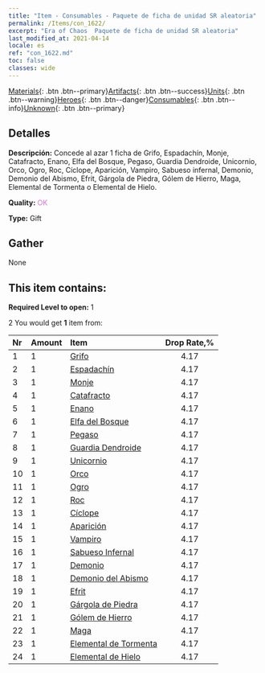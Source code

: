 ```yaml
---
title: "Item - Consumables - Paquete de ficha de unidad SR aleatoria"
permalink: /Items/con_1622/
excerpt: "Era of Chaos  Paquete de ficha de unidad SR aleatoria"
last_modified_at: 2021-04-14
locale: es
ref: "con_1622.md"
toc: false
classes: wide
---
```

 [Materials](/es/Items/){: .btn .btn--primary}[Artifacts](/es/Items/Artifacts/){: .btn .btn--success}[Units](/es/Items/Units/){: .btn .btn--warning}[Heroes](/es/Items/Heroes/){: .btn .btn--danger}[Consumables](/es/Items/Consumables/){: .btn .btn--info}[Unknown](/es/Items/Unknown/){: .btn .btn--primary}

## Detalles
 **Descripción:** Concede al azar 1 ficha de Grifo, Espadachín, Monje, Catafracto, Enano, Elfa del Bosque, Pegaso, Guardia Dendroide, Unicornio, Orco, Ogro, Roc, Cíclope, Aparición, Vampiro, Sabueso infernal, Demonio, Demonio del Abismo, Efrit, Gárgola de Piedra, Gólem de Hierro, Maga, Elemental de Tormenta o Elemental de Hielo.

 **Quality:** <span style="color: #DA70D6">OK</span>

 **Type:** Gift

## Gather

  None

## This item contains:

 **Required Level to open:** 1

 2 You would get **1** item  from:

  | Nr | Amount |     Item    | Drop Rate,% |
  |:---|:-------|:------------|:---------:|
  | 1 | 1 | [Grifo](/es/Items/unt_192/) | 4.17 | 
  | 2 | 1 | [Espadachín](/es/Items/unt_193/) | 4.17 | 
  | 3 | 1 | [Monje](/es/Items/unt_194/) | 4.17 | 
  | 4 | 1 | [Catafracto](/es/Items/unt_195/) | 4.17 | 
  | 5 | 1 | [Enano](/es/Items/unt_200/) | 4.17 | 
  | 6 | 1 | [Elfa del Bosque](/es/Items/unt_201/) | 4.17 | 
  | 7 | 1 | [Pegaso](/es/Items/unt_202/) | 4.17 | 
  | 8 | 1 | [Guardia Dendroide](/es/Items/unt_203/) | 4.17 | 
  | 9 | 1 | [Unicornio](/es/Items/unt_204/) | 4.17 | 
  | 10 | 1 | [Orco](/es/Items/unt_219/) | 4.17 | 
  | 11 | 1 | [Ogro](/es/Items/unt_220/) | 4.17 | 
  | 12 | 1 | [Roc](/es/Items/unt_221/) | 4.17 | 
  | 13 | 1 | [Cíclope](/es/Items/unt_222/) | 4.17 | 
  | 14 | 1 | [Aparición](/es/Items/unt_210/) | 4.17 | 
  | 15 | 1 | [Vampiro](/es/Items/unt_211/) | 4.17 | 
  | 16 | 1 | [Sabueso Infernal](/es/Items/unt_228/) | 4.17 | 
  | 17 | 1 | [Demonio](/es/Items/unt_229/) | 4.17 | 
  | 18 | 1 | [Demonio del Abismo](/es/Items/unt_230/) | 4.17 | 
  | 19 | 1 | [Efrit](/es/Items/unt_231/) | 4.17 | 
  | 20 | 1 | [Gárgola de Piedra](/es/Items/unt_236/) | 4.17 | 
  | 21 | 1 | [Gólem de Hierro](/es/Items/unt_237/) | 4.17 | 
  | 22 | 1 | [Maga](/es/Items/unt_238/) | 4.17 | 
  | 23 | 1 | [Elemental de Tormenta](/es/Items/unt_263/) | 4.17 | 
  | 24 | 1 | [Elemental de Hielo](/es/Items/unt_264/) | 4.17 | 
